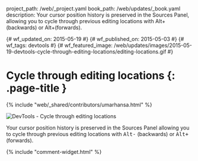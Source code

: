 project_path: /web/_project.yaml
book_path: /web/updates/_book.yaml
description: Your cursor position history is preserved in the Sources Panel, allowing you to cycle through previous editing locations with Alt+(backwards) or Alt+(forwards).﻿

{# wf_updated_on: 2015-05-19 #}
{# wf_published_on: 2015-05-03 #}
{# wf_tags: devtools #}
{# wf_featured_image: /web/updates/images/2015-05-19-devtools-cycle-through-editing-locations/editing-locations.gif #}

# Cycle through editing locations {: .page-title }

{% include "web/_shared/contributors/umarhansa.html" %}


<img src="/web/updates/images/2015-05-19-devtools-cycle-through-editing-locations/editing-locations.gif" alt="DevTools - Cycle through editing locations">

Your cursor position history is preserved in the Sources Panel allowing you to cycle through previous editing locations with <kbd class="kbd">Alt-</kbd> (backwards) or <kbd class="kbd">Alt+</kbd> (forwards).﻿


{% include "comment-widget.html" %}
